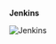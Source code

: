 **Jenkins**

![Jenkins](https://github.com/user-attachments/assets/d717cf6a-d46f-47a2-a9fb-371f9e35ee19)
